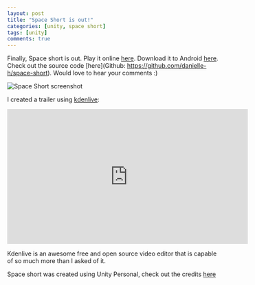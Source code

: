 ```yaml
---
layout: post
title: "Space Short is out!"
categories: [unity, space short]
tags: [unity]
comments: true
---
```


Finally, Space short is out. Play it online [here](https://danielle-honig.com/space-short). Download it to Android [here](https://play.google.com/store/apps/details?id=com.HoneystoneGames.SpaceShort). Check out the source code [here](Github: https://github.com/danielle-h/space-short). Would love to hear your comments :)

![Space Short screenshot](/assets/images/space-short-screenshot-1-crop.png)

<!--more-->

I created a trailer using [kdenlive](https://kdenlive.org/en/):

<iframe width="560" height="315" src="https://www.youtube.com/embed/Iobc0-rxRZA?si=hzGJZl-VZjWjGT85" title="YouTube video player" frameborder="0" allow="accelerometer; autoplay; clipboard-write; encrypted-media; gyroscope; picture-in-picture; web-share" allowfullscreen></iframe>

Kdenlive is an awesome free and open source video editor that is capable of so much more than I asked of it.

Space short was created using Unity Personal, check out the credits [here](https://danielle-honig.com/space-short-credits/)
